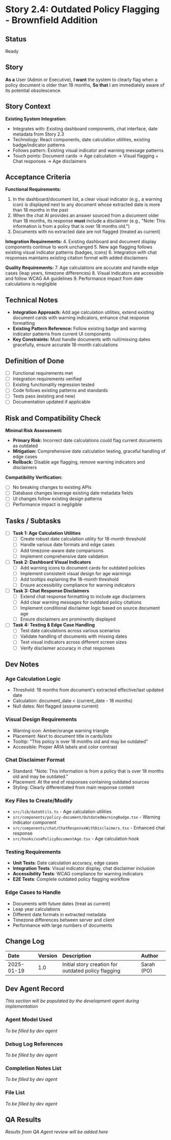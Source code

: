 # Story 2.4: Outdated Policy Flagging - Brownfield Addition

## Status
Ready

## Story
**As a** User (Admin or Executive),
**I want** the system to clearly flag when a policy document is older than 18 months,
**So that** I am immediately aware of its potential obsolescence.

## Story Context

**Existing System Integration:**
- Integrates with: Existing dashboard components, chat interface, date metadata from Story 2.3
- Technology: React components, date calculation utilities, existing badge/indicator patterns
- Follows pattern: Existing visual indicator and warning message patterns
- Touch points: Document cards → Age calculation → Visual flagging + Chat responses → Age disclaimers

## Acceptance Criteria

**Functional Requirements:**
1. In the dashboard/document list, a clear visual indicator (e.g., a warning icon) is displayed next to any document whose extracted date is more than 18 months in the past
2. When the chat AI provides an answer sourced from a document older than 18 months, its response **must** include a disclaimer (e.g., "Note: This information is from a policy that is over 18 months old.")
3. Documents with no extracted date are not flagged (treated as current)

**Integration Requirements:**
4. Existing dashboard and document display components continue to work unchanged
5. New age flagging follows existing visual indicator patterns (badges, icons)
6. Integration with chat responses maintains existing citation format with added disclaimers

**Quality Requirements:**
7. Age calculations are accurate and handle edge cases (leap years, timezone differences)
8. Visual indicators are accessible and follow WCAG AA guidelines
9. Performance impact from date calculations is negligible

## Technical Notes

- **Integration Approach:** Add age calculation utilities, extend existing document cards with warning indicators, enhance chat response formatting
- **Existing Pattern Reference:** Follow existing badge and warning indicator patterns from current UI components
- **Key Constraints:** Must handle documents with null/missing dates gracefully, ensure accurate 18-month calculations

## Definition of Done

- [ ] Functional requirements met
- [ ] Integration requirements verified
- [ ] Existing functionality regression tested
- [ ] Code follows existing patterns and standards
- [ ] Tests pass (existing and new)
- [ ] Documentation updated if applicable

## Risk and Compatibility Check

**Minimal Risk Assessment:**
- **Primary Risk:** Incorrect date calculations could flag current documents as outdated
- **Mitigation:** Comprehensive date calculation testing, graceful handling of edge cases
- **Rollback:** Disable age flagging, remove warning indicators and disclaimers

**Compatibility Verification:**
- [ ] No breaking changes to existing APIs
- [ ] Database changes leverage existing date metadata fields
- [ ] UI changes follow existing design patterns
- [ ] Performance impact is negligible

## Tasks / Subtasks

- [ ] **Task 1: Age Calculation Utilities**
  - [ ] Create robust date calculation utility for 18-month threshold
  - [ ] Handle various date formats and edge cases
  - [ ] Add timezone-aware date comparisons
  - [ ] Implement comprehensive date validation

- [ ] **Task 2: Dashboard Visual Indicators**
  - [ ] Add warning icons to document cards for outdated policies
  - [ ] Implement consistent visual design for age warnings
  - [ ] Add tooltips explaining the 18-month threshold
  - [ ] Ensure accessibility compliance for warning indicators

- [ ] **Task 3: Chat Response Disclaimers**
  - [ ] Extend chat response formatting to include age disclaimers
  - [ ] Add clear warning messages for outdated policy citations
  - [ ] Implement conditional disclaimer logic based on source document age
  - [ ] Ensure disclaimers are prominently displayed

- [ ] **Task 4: Testing & Edge Case Handling**
  - [ ] Test date calculations across various scenarios
  - [ ] Validate handling of documents with missing dates
  - [ ] Test visual indicators across different screen sizes
  - [ ] Verify disclaimer accuracy in chat responses

## Dev Notes

### Age Calculation Logic
- Threshold: 18 months from document's extracted effective/last updated date
- Calculation: document_date < (current_date - 18 months)
- Null dates: Not flagged (assume current)

### Visual Design Requirements
- Warning icon: Amber/orange warning triangle
- Placement: Next to document title in cards/lists
- Tooltip: "This policy is over 18 months old and may be outdated"
- Accessible: Proper ARIA labels and color contrast

### Chat Disclaimer Format
- Standard: "Note: This information is from a policy that is over 18 months old and may be outdated."
- Placement: At the end of responses containing outdated sources
- Styling: Clearly differentiated from main response content

### Key Files to Create/Modify
- `src/lib/dateUtils.ts` - Age calculation utilities
- `src/components/policy-document/OutdatedWarningBadge.tsx` - Warning indicator component
- `src/components/chat/ChatResponseWithDisclaimers.tsx` - Enhanced chat response
- `src/hooks/usePolicyDocumentAge.tsx` - Age calculation hook

### Testing Requirements
- **Unit Tests**: Date calculation accuracy, edge cases
- **Integration Tests**: Visual indicator display, chat disclaimer inclusion
- **Accessibility Tests**: WCAG compliance for warning indicators
- **E2E Tests**: Complete outdated policy flagging workflow

### Edge Cases to Handle
- Documents with future dates (treat as current)
- Leap year calculations
- Different date formats in extracted metadata
- Timezone differences between server and client
- Performance with large numbers of documents

## Change Log
| Date | Version | Description | Author |
| :--- | :--- | :--- | :--- |
| 2025-01-19 | 1.0 | Initial story creation for outdated policy flagging | Sarah (PO) |

## Dev Agent Record
*This section will be populated by the development agent during implementation*

### Agent Model Used
*To be filled by dev agent*

### Debug Log References
*To be filled by dev agent*

### Completion Notes List
*To be filled by dev agent*

### File List
*To be filled by dev agent*

## QA Results
*Results from QA Agent review will be added here*